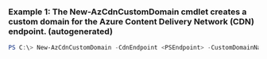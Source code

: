 ### Example 1: The New-AzCdnCustomDomain cmdlet creates a custom domain for the Azure Content Delivery Network (CDN) endpoint. (autogenerated)
```powershell
PS C:\> New-AzCdnCustomDomain -CdnEndpoint <PSEndpoint> -CustomDomainName $customDomainName -HostName <String>
```

